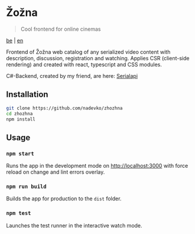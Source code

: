 # Žožna

> Cool frontend for online cinemas

[be](README.be.md) | [en](README.md)

Frontend of Žožna web catalog of any serialized video content with
description, discussion, registration and watching. Applies CSR
(client-side rendering) and created with react, typescript and CSS
modules.

C#-Backend, created by my friend, are here:
[Serialapi](https://github.com/redotv/serialapi)

## Installation

```bash
git clone https://github.com/nadevko/zhozhna
cd zhozhna
npm install
```

## Usage

### `npm start`

Runs the app in the development mode on
[http://localhost:3000](http://localhost:3000) with force reload on
change and lint errors overlay.

### `npm run build`

Builds the app for production to the `dist` folder.

### `npm test`

Launches the test runner in the interactive watch mode.
